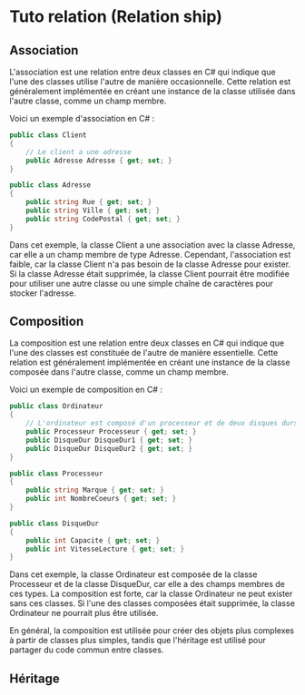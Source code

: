 # Tuto relation (Relation ship)

## Association

L'association est une relation entre deux classes en C# qui indique que l'une des classes utilise l'autre de manière occasionnelle. Cette relation est généralement implémentée en créant une instance de la classe utilisée dans l'autre classe, comme un champ membre.

Voici un exemple d'association en C# :

```C#
public class Client
{
    // Le client a une adresse
    public Adresse Adresse { get; set; }
}

public class Adresse
{
    public string Rue { get; set; }
    public string Ville { get; set; }
    public string CodePostal { get; set; }
}
```

Dans cet exemple, la classe Client a une association avec la classe Adresse, car elle a un champ membre de type Adresse. Cependant, l'association est faible, car la classe Client n'a pas besoin de la classe Adresse pour exister. Si la classe Adresse était supprimée, la classe Client pourrait être modifiée pour utiliser une autre classe ou une simple chaîne de caractères pour stocker l'adresse.

## Composition

La composition est une relation entre deux classes en C# qui indique que l'une des classes est constituée de l'autre de manière essentielle. Cette relation est généralement implémentée en créant une instance de la classe composée dans l'autre classe, comme un champ membre.

Voici un exemple de composition en C# :

```C#
public class Ordinateur
{
    // L'ordinateur est composé d'un processeur et de deux disques durs
    public Processeur Processeur { get; set; }
    public DisqueDur DisqueDur1 { get; set; }
    public DisqueDur DisqueDur2 { get; set; }
}

public class Processeur
{
    public string Marque { get; set; }
    public int NombreCoeurs { get; set; }
}

public class DisqueDur
{
    public int Capacite { get; set; }
    public int VitesseLecture { get; set; }
}
```
Dans cet exemple, la classe Ordinateur est composée de la classe Processeur et de la classe DisqueDur, car elle a des champs membres de ces types. La composition est forte, car la classe Ordinateur ne peut exister sans ces classes. Si l'une des classes composées était supprimée, la classe Ordinateur ne pourrait plus être utilisée.

En général, la composition est utilisée pour créer des objets plus complexes à partir de classes plus simples, tandis que l'héritage est utilisé pour partager du code commun entre classes.


## Héritage

